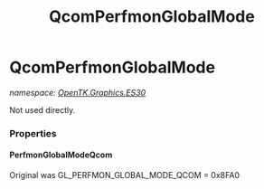 ﻿---
title: QcomPerfmonGlobalMode
---

# QcomPerfmonGlobalMode
_namespace: [OpenTK.Graphics.ES30](N-OpenTK.Graphics.ES30.html)_

Not used directly.



### Properties

#### PerfmonGlobalModeQcom
Original was GL_PERFMON_GLOBAL_MODE_QCOM = 0x8FA0

